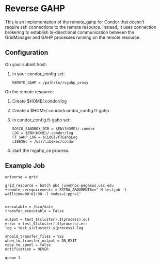 Reverse GAHP
============

This is an implementation of the remote_gahp for Condor that doesn't require
ssh connections to the remote resource. Instead, it uses connection brokering
to establish bi-directional communication between the GridManager and GAHP
processes running on the remote resource.

Configuration
-------------

On your submit host:

1. In your condor_config set:

    ```
    REMOTE_GAHP = /path/to/rvgahp_proxy
    ```

On the remote resource:

1. Create $HOME/.condor/log
1. Create a $HOME/.condor/condor_config.ft-gahp
1. In condor_config.ft-gahp set:

    ```
    BOSCO_SANDBOX_DIR = $ENV(HOME)/.condor
    LOG = $ENV(HOME)/.condor/log
    FT_GAHP_LOG = $(LOG)/FTGahpLog
    LIBEXEC = /usr/libexec/condor
    ```

1. start the rvgahp_ce process.

Example Job
-----------
```
universe = grid

grid_resource = batch pbs juve@hpc-pegasus.usc.edu
+remote_cerequirements = EXTRA_ARGUMENTS=="-N testjob -l walltime=00:01:00 -l nodes=1:ppn=1"


executable = /bin/date
transfer_executable = False

output = test_$(cluster).$(process).out
error = test_$(cluster).$(process).err
log = test_$(cluster).$(process).log

should_transfer_files = YES
when_to_transfer_output = ON_EXIT
copy_to_spool = false
notification = NEVER

queue 1
```
